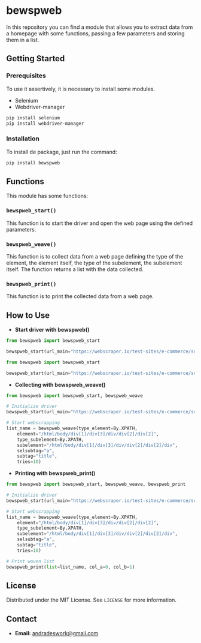 # bewspweb
In this repository you can find a module that allows you to extract data from a homepage with some functions, passing a few parameters and storing them in a list.

## Getting Started

### Prerequisites
To use it assertively, it is necessary to install some modules.

* Selenium
* Webdriver-manager

```bash
pip install selenium
pip install webdriver-manager
```

### Installation
To install de package, just run the command:

```bash
pip install bewspweb
```

## Functions
This module has some functions:

### `bewspweb_start()`
This function is to start the driver and open the web page using the defined parameters.

### `bewspweb_weave()`
This function is to collect data from a web page defining the type of the element, the element itself, the type of the subelement, the subelement itself. The function returns a list with the data collected.

### `bewspweb_print()`
This function is to print the collected data from a web page.

## How to Use

* **Start driver with bewspweb()**

```python
from bewspweb import bewspweb_start

bewspweb_start(url_main="https://webscraper.io/test-sites/e-commerce/scroll")
```

```python
from bewspweb import bewspweb_start

bewspweb_start(url_main="https://webscraper.io/test-sites/e-commerce/scroll", headless=True, windows_mode="maximize", mute_audio=True)
```

* **Collecting with bewspweb_weave()**

```python
from bewspweb import bewspweb_start, bewspweb_weave

# Initialize driver
bewspweb_start(url_main="https://webscraper.io/test-sites/e-commerce/scroll")

# Start webscrapping
list_name = bewspweb_weave(type_element=By.XPATH,
    element="/html/body/div[1]/div[3]/div/div[2]/div[2]",
    type_subelement=By.XPATH,
    subelement="/html/body/div[1]/div[3]/div/div[2]/div[2]/div",
    selsubtag="a",
    subtag="title",
    tries=10)
```

* **Printing with bewspweb_print()**

```python
from bewspweb import bewspweb_start, bewspweb_weave, bewspweb_print

# Initialize driver
bewspweb_start(url_main="https://webscraper.io/test-sites/e-commerce/scroll")

# Start webscrapping
list_name = bewspweb_weave(type_element=By.XPATH,
    element="/html/body/div[1]/div[3]/div/div[2]/div[2]",
    type_subelement=By.XPATH,
    subelement="/html/body/div[1]/div[3]/div/div[2]/div[2]/div",
    selsubtag="a",
    subtag="title",
    tries=10)

# Print woven list
bewspweb_print(list=list_name, col_a=0, col_b=1)
```

## License

Distributed under the MIT License. See `LICENSE` for more information.

## Contact

- **Email:** [andradeswork@gmail.com](mailto:andradewswork@gmail.com)